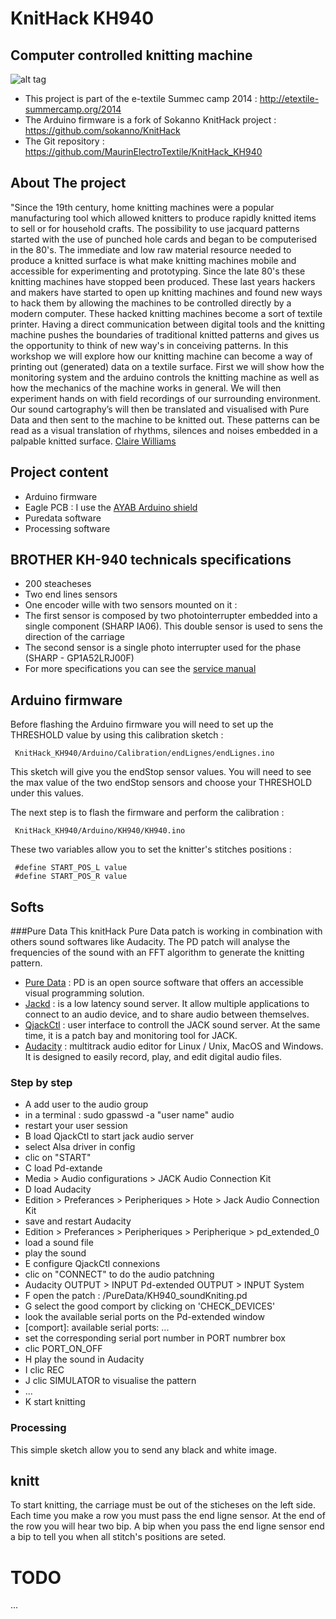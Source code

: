 # KnitHack KH940
## Computer controlled knitting machine
![alt tag](https://farm9.staticflickr.com/8830/18264782205_2756bc8632_z_d.jpg)

- This project is part of the e-textile Summec camp 2014 : http://etextile-summercamp.org/2014
- The Arduino firmware is a fork of Sokanno KnitHack project : https://github.com/sokanno/KnitHack
- The Git repository : https://github.com/MaurinElectroTextile/KnitHack_KH940

## About The project
"Since the 19th century, home knitting machines were a popular manufacturing tool which allowed knitters to produce rapidly knitted items to sell or for household crafts.
The possibility to use jacquard patterns started with the use of punched hole cards and began to be computerised in the 80's.
The immediate and low raw material resource needed to produce a knitted surface is what make knitting machines mobile and accessible for experimenting and prototyping.
Since the late 80's these knitting machines have stopped been produced.
These last years hackers and makers have started to open up knitting machines and found new ways to hack them by allowing the machines to be controlled directly by a modern computer.
These hacked knitting machines become a sort of textile printer.
Having a direct communication between digital tools and the knitting machine pushes the boundaries of traditional knitted patterns and gives us the opportunity to think of new way's in conceiving patterns.
In this workshop we will explore how our knitting machine can become a way of printing out (generated) data on a textile surface.
First we will show how the monitoring system and the arduino controls the knitting machine as well as how the mechanics of the machine works in general.
We will then experiment hands on with field recordings of our surrounding environment.
Our sound cartography’s will then be translated and visualised with Pure Data and then sent to the machine to be knitted out.
These patterns can be read as a visual translation of rhythms, silences and noises embedded in a palpable knitted surface.
[Claire Williams](http://xxxclairewilliamsxxx.wordpress.com/workshops/)

## Project content
 - Arduino firmware
 - Eagle PCB : I use the [AYAB Arduino shield](https://bitbucket.org/chris007de/ayab-apparat/src/f6e368fbe0a6?at=master)
 - Puredata software
 - Processing software

## BROTHER KH-940 technicals specifications
- 200 steacheses
- Two end lines sensors
- One encoder wille with two sensors mounted on it :
 - The first sensor is composed by two photointerrupter embedded into a single component (SHARP IA06). This double sensor is used to sens the direction of the carriage
 - The second sensor is a single photo interrupter used for the phase (SHARP - GP1A52LRJ00F)
- For more specifications you can see the [service manual]( http://maurin.box.free.fr/_DOCs/brother_kh930_knitting_machine_service_manual.pdf)

## Arduino firmware
Before flashing the Arduino firmware you will need to set up the THRESHOLD value by using this calibration sketch :
```
 KnitHack_KH940/Arduino/Calibration/endLignes/endLignes.ino
```
This sketch will give you the endStop sensor values.
You will need to see the max value of the two endStop sensors and choose your THRESHOLD under this values.

The next step is to flash the firmware and perform the calibration :
```
 KnitHack_KH940/Arduino/KH940/KH940.ino
```
These two variables allow you to set the knitter's stitches positions :
```
 #define START_POS_L value 
 #define START_POS_R value
```

## Softs

###Pure Data
This knitHack Pure Data patch is working in combination with others sound softwares like Audacity.
The PD patch will analyse the frequencies of the sound with an FFT algorithm to generate the knitting pattern.

- [Pure Data](http://puredata.info/downloads/pd-extended) : PD is an open source software that offers an accessible visual programming solution.
- [Jackd](http://www.jackaudio.org/downloads/) : is a low latency sound server. It allow multiple applications to connect to an audio device, and to share audio between themselves.
- [QjackCtl](http://qjackctl.sourceforge.net/) : user interface to controll the JACK sound server. At the same time, it is a patch bay and monitoring tool for JACK.
- [Audacity](http://audacity.sourceforge.net/) : multitrack audio editor for Linux / Unix, MacOS and Windows. It is designed to easily record, play, and edit digital audio files.

### Step by step 
- A add user to the audio group
 - in a terminal : sudo gpasswd -a "user name" audio
 - restart your user session
- B load QjackCtl to start jack audio server
 - select Alsa driver in config
 - clic on "START"
- C load Pd-extande
 - Media > Audio configurations > JACK Audio Connection Kit
- D load Audacity
 - Edition > Preferances > Peripheriques > Hote > Jack Audio Connection Kit
 - save and restart Audacity
 - Edition > Preferances > Peripheriques > Peripherique > pd_extended_0
 - load a sound file
 - play the sound
- E configure QjackCtl connexions
 - clic on "CONNECT" to do the audio patchning
 - Audacity OUTPUT > INPUT Pd-extended OUTPUT > INPUT System
- F open the patch : /PureData/KH940_soundKniting.pd
- G select the good comport by clicking on 'CHECK_DEVICES'
 - look the available serial ports on the Pd-extended window
 - [comport]: available serial ports: ...
 - set the corresponding serial port number in PORT numbrer box
 - clic PORT_ON_OFF
- H play the sound in Audacity
- I clic REC
- J clic SIMULATOR to visualise the pattern
- ...
- K start knitting

### Processing
This simple sketch allow you to send any black and white image.

## knitt
To start knitting, the carriage must be out of the sticheses on the left side.
Each time you make a row you must pass the end ligne sensor.
At the end of the row you will hear two bip.
A bip when you pass the end ligne sensor end a bip to tell you when all stitch's positions are seted.

# TODO
...
